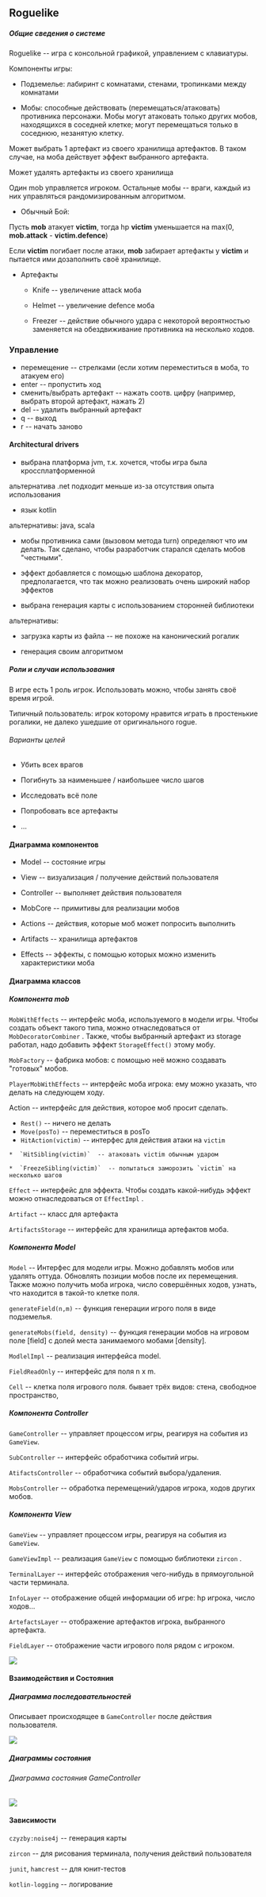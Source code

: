 ## Roguelike

##### Общие сведения о системе

Roguelike -- игра с консольной графикой, управлением с клавиатуры.

Компоненты игры:

* Подземелье: лабиринт с комнатами, стенами, тропинками между комнатами

* Мобы: способные действовать (перемещаться/атаковать) противника персонажи.
Мобы могут атаковать только других мобов, находящихся в соседней клетке; могут перемещаться только в соседнюю, незанятую клетку.

Может выбрать 1 артефакт из своего хранилища артефактов. В таком случае, на моба действует эффект выбранного артефакта.

Может удалять артефакты из своего хранилища

Один mob управляется игроком. Остальные мобы -- враги, каждый из них управляться рандомизированным алгоритмом.

* Обычный Бой:

Пусть **mob** атакует **victim**, тогда hp **victim** уменьшается на max(0, **mob.attack** - **victim.defence**)

Если **victim** погибает после атаки, **mob** забирает артефакты у **victim** и пытается ими дозаполнить своё хранилище.

* Артефакты

  * Knife -- увеличение attack моба

  * Helmet -- увеличение defence моба

  * Freezer -- действие обычного удара с некоторой вероятностью заменяется на обездвиживание противника на несколько ходов.

### Управление
* перемещение -- стрелками (если хотим переместиться в моба, то атакуем его)
* enter -- пропустить ход
* сменить/выбрать артефакт -- нажать соотв. цифру (например, выбрать второй артефакт, нажать 2)
* del -- удалить выбранный артефакт
* q -- выход
* r -- начать заново

#### Architectural drivers

* выбрана платформа jvm, т.к. хочется, чтобы игра была кроссплатформенной

альтернатива .net подходит меньше из-за отсутствия опыта использования

* язык kotlin

альтернативы: java, scala

* мобы противника сами (вызовом метода turn) определяют что им делать. Так сделано, чтобы разработчик старался сделать мобов "честными".

* эффект добавляется с помощью шаблона декоратор, предполагается, что так можно реализовать очень широкий набор эффектов

* выбрана генерация карты с использованием сторонней библиотеки

альтернативы:

  * загрузка карты из файла -- не похоже на канонический рогалик

  * генерация своим алгоритмом

##### Роли и случаи использования

В игре есть 1 роль игрок. Использовать можно, чтобы занять своё время игрой.

Типичный пользователь: игрок которому нравится играть в простенькие рогалики, не далеко ушедшие от оригинального rogue.

###### Варианты целей

* Убить всех врагов

* Погибнуть за наименьшее / наибольшее число шагов

* Исследовать всё поле

* Попробовать все артефакты

* ...



#### Диаграмма компонентов

* Model -- состояние игры

* View -- визуализация / получение действий пользователя

* Controller -- выполняет действия пользователя

* MobCore -- примитивы для реализации мобов

* Actions -- действия, которые моб может попросить выполнить

* Artifacts -- хранилища артефактов

* Effects -- эффекты, с помощью которых можно изменить характеристики моба



#### Диаграмма классов

##### Компонента mob

`MobWithEffects`  -- интерфейс моба, используемого в модели игры.
Чтобы создать объект такого типа, можно отнаследоваться от  `MobDecoratorCombiner` . Также, чтобы выбранный артефакт из storage работал, надо добавить эффект  `StorageEffect()`  этому мобу.

`MobFactory`  -- фабрика мобов: с помощью неё можно создавать "готовых" мобов.

`PlayerMobWithEffects`  -- интерфейс моба игрока: ему можно указать, что делать на следующем ходу.

Action  -- интерфейс для действия, которое моб просит сделать.
  *  `Rest()`  -- ничего не делать
  *  `Move(posTo)`  -- переместиться в posTo
  *  `HitAction(victim)`  -- интерфес для действия атаки на `victim`

    *  `HitSibling(victim)`  -- атаковать victim обычным ударом

    *  `FreezeSibling(victim)`  -- попытаться заморозить `victim` на несколько шагов

`Effect`  -- интерфейс для эффекта. Чтобы создать какой-нибудь эффект можно отнаследоваться от `EffectImpl` .

`Artifact`  -- класс для артефакта

`ArtifactsStorage`  -- интерфейс для хранилища артефактов моба.

##### Компонента Model

`Model`  -- Интерфес для модели игры.
Можно добавлять мобов или удалять оттуда. Обновлять позиции мобов после их перемещения.
Также можно получить моба игрока, число совершённых ходов, узнать, что находится в такой-то клетке поля.

`generateField(n,m)`  -- функция генерации игрого поля в виде подземелья.

`generateMobs(field, density)`  -- функция генерации мобов на игровом поле [field] с долей места занимаемого мобами [density].

`ModlelImpl`  -- реализация интерфейса model.

`FieldReadOnly`  -- интерфейс для поля n x m.

`Cell`  -- клетка поля игрового поля. бывает трёх видов: стена, свободное пространство,

##### Компонента Controller

`GameController`  -- управляет процессом игры, реагируя на события из `GameView`.

`SubController`  -- интерфейс обработчика событий игры.

`AtifactsController`  -- обработчика событий выбора/удаления.

`MobsController`  -- обработка перемещений/ударов игрока, ходов других мобов.

##### Компонента View

`GameView`  -- управляет процессом игры, реагируя на события из `GameView`.

`GameViewImpl`  -- реализация  `GameView`  с помощью библиотеки  `zircon` .

`TerminalLayer`  -- интерфейс отображения чего-нибудь в прямоугольной части терминала.

`InfoLayer`  -- отображение общей информации об игре: hp игрока, число ходов...

`ArtefactsLayer`  -- отображение артефактов игрока, выбранного артефакта.

`FieldLayer`  -- отображение части игрового поля рядом с игроком.

<img src="diagrams/roguelike-architecture.png" />

#### Взаимодействия и Состояния

##### Диаграмма последовательностей

Описывает происходящее в `GameController` после действия пользователя. 

<img src="diagrams/roguelike-sequence.png" />

##### Диаграммы состояния

###### Диаграмма состояния GameController

<img src="diagrams/roguelike-controller-state.png" />

#### Зависимости

`czyzby:noise4j`  -- генерация карты

`zircon`  -- для рисования терминала, получения действий пользователя

`junit`,  `hamcrest`  -- для юнит-тестов

`kotlin-logging`  -- логирование
